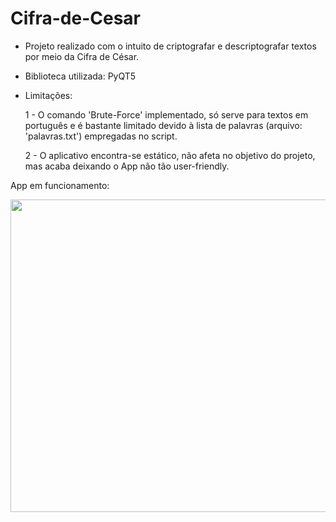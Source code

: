 # Cifra-de-Cesar

 - Projeto realizado com o intuito de criptografar e descriptografar textos por meio da Cifra de César.
 - Biblioteca utilizada: PyQT5
 - Limitações: 
 
    1 - O comando 'Brute-Force' implementado, só serve para textos em português e é bastante limitado devido à lista de palavras (arquivo: 'palavras.txt') empregadas no script.
 
    2 - O aplicativo encontra-se estático, não afeta no objetivo do projeto, mas acaba deixando o App não tão user-friendly.
    
App em funcionamento: 


<img src= "https://user-images.githubusercontent.com/89531380/137602817-e96a9604-facd-4d4e-8555-14cd374880e3.gif" width="650" height="500"/>
